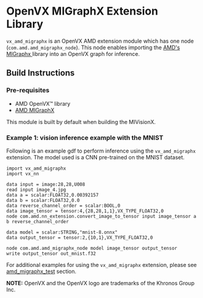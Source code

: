 # OpenVX MIGraphX Extension Library

`vx_amd_migraphx` is an OpenVX AMD extension module which has one node (`com.amd.amd_migraphx_node`). This node enables importing the <a href="https://github.com/ROCmSoftwarePlatform/AMDMIGraphX#amd-migraphx" target="_blank"> AMD's MIGraphx </a> library into an OpenVX graph for inference.

## Build Instructions

### Pre-requisites

* AMD OpenVX&trade; library
* <a href="https://github.com/ROCmSoftwarePlatform/AMDMIGraphX#amd-migraphx" target="_blank"> AMD MIGraphX </a>

This module is built by default when building the MIVisionX.

### Example 1: vision inference example with the MNIST

Following is an example gdf to perform inference using the `vx_amd_migraphx` extension. The model used is a CNN pre-trained on the MNIST dataset.

```
import vx_amd_migraphx
import vx_nn

data input = image:28,28,U008
read input image_4.jpg
data a = scalar:FLOAT32,0.00392157
data b = scalar:FLOAT32,0.0
data reverse_channel_order = scalar:BOOL,0
data image_tensor = tensor:4,{28,28,1,1},VX_TYPE_FLOAT32,0
node com.amd.nn_extension.convert_image_to_tensor input image_tensor a b reverse_channel_order

data model = scalar:STRING,"mnist-8.onnx"
data output_tensor = tensor:2,{10,1},VX_TYPE_FLOAT32,0

node com.amd.amd_migraphx_node model image_tensor output_tensor
write output_tensor out_mnist.f32
```

For additional examples for using the `vx_amd_migraphx` extension, please see [amd_migraphx_test](https://github.com/GPUOpen-ProfessionalCompute-Libraries/MIVisionX/tree/master/tests/amd_migraphx_test/) section.

**NOTE:** OpenVX and the OpenVX logo are trademarks of the Khronos Group Inc.
